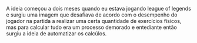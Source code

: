 A ideia começou a dois meses quando eu estava jogando league of legends e surgiu uma imagem que desafiava de acordo com o desempenho do jogador na partida a realizar uma certa quantidade de exercícios físicos, mas para calcular tudo era um processo demorado e entediante então surgiu a ideia de automatizar os calcúlos.
